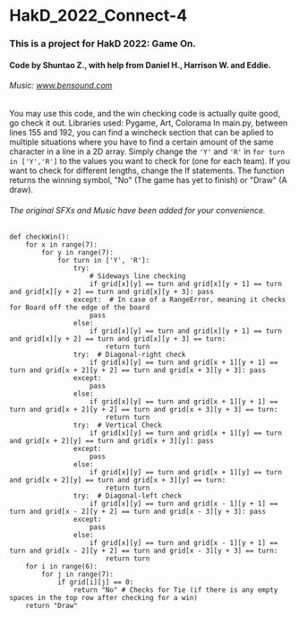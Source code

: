 # HakD_2022_Connect-4
### This is a project for HakD 2022: Game On.
#### Code by Shuntao Z., with help from Daniel H., Harrison W. and Eddie.
###### Music: www.bensound.com
You may use this code, and the win checking code is actually quite good, go check it out. Libraries used: Pygame, Art, Colorama
In main.py, between lines 155 and 192, you can find a wincheck section that can be aplied to multiple situations where you have to find a certain amount of the same character in a line in a 2D array. Simply change the `'Y'` and `'R'` in `for turn in ['Y','R']` to the values you want to check for (one for each team). If you want to check for different lengths, change the If statements. The function returns the winning symbol, "No" (The game has yet to finish) or "Draw" (A draw).
###### The original SFXs and Music have been added for your convenience.
```
def checkWin():
    for x in range(7):
        for y in range(7):
            for turn in ['Y', 'R']:
                try:
                    # Sideways line checking
                    if grid[x][y] == turn and grid[x][y + 1] == turn and grid[x][y + 2] == turn and grid[x][y + 3]: pass
                except:  # In case of a RangeError, meaning it checks for Board off the edge of the board
                    pass
                else:
                    if grid[x][y] == turn and grid[x][y + 1] == turn and grid[x][y + 2] == turn and grid[x][y + 3] == turn:
                        return turn
                try:  # Diagonal-right check
                    if grid[x][y] == turn and grid[x + 1][y + 1] == turn and grid[x + 2][y + 2] == turn and grid[x + 3][y + 3]: pass
                except:
                    pass
                else:
                    if grid[x][y] == turn and grid[x + 1][y + 1] == turn and grid[x + 2][y + 2] == turn and grid[x + 3][y + 3] == turn:
                        return turn
                try:  # Vertical Check
                    if grid[x][y] == turn and grid[x + 1][y] == turn and grid[x + 2][y] == turn and grid[x + 3][y]: pass
                except:
                    pass
                else:
                    if grid[x][y] == turn and grid[x + 1][y] == turn and grid[x + 2][y] == turn and grid[x + 3][y] == turn:
                        return turn
                try:  # Diagonal-left check
                    if grid[x][y] == turn and grid[x - 1][y + 1] == turn and grid[x - 2][y + 2] == turn and grid[x - 3][y + 3]: pass
                except:
                    pass
                else:
                    if grid[x][y] == turn and grid[x - 1][y + 1] == turn and grid[x - 2][y + 2] == turn and grid[x - 3][y + 3] == turn:
                        return turn
    for i in range(6):
        for j in range(7):
            if grid[i][j] == 0:
                return "No" # Checks for Tie (if there is any empty spaces in the top row after checking for a win)
    return "Draw"
```
